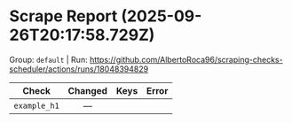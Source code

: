 # Scrape Report (2025-09-26T20:17:58.729Z)

Group: `default`  |  Run: https://github.com/AlbertoRoca96/scraping-checks-scheduler/actions/runs/18048394829

| Check | Changed | Keys | Error |
|---|:---:|:--|:--|
| `example_h1` | — |  |  |
